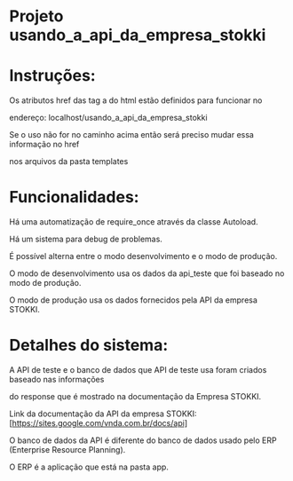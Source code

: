 # Projeto usando_a_api_da_empresa_stokki

# Instruções:

Os atributos href das tag a do html estão definidos para funcionar no 

endereço: localhost/usando_a_api_da_empresa_stokki

Se o uso não for no caminho acima então será preciso mudar essa informação no href 

 nos arquivos da pasta templates 

# Funcionalidades:

Há uma automatização de require_once através da classe Autoload.

Há um sistema para debug de problemas.

É possível alterna entre o modo desenvolvimento e o modo de produção.

O modo de desenvolvimento usa os dados da api_teste que foi baseado no modo de produção.

O modo de produção usa os dados fornecidos pela API da empresa STOKKI.

# Detalhes do sistema:

A  API de teste e o banco de dados que API de teste usa   foram criados baseado nas informações

do response que é mostrado na documentação da Empresa STOKKI.

Link da documentação da API da empresa STOKKI: [https://sites.google.com/vnda.com.br/docs/api]

O banco de dados da API é diferente do banco de dados usado pelo ERP (Enterprise Resource Planning).

O ERP é a aplicação que está na pasta app.






